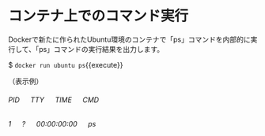 # コンテナ上でのコマンド実行

Dockerで新たに作られたUbuntu環境のコンテナで「ps」コマンドを内部的に実行して、「ps」コマンドの実行結果を出力します。  

$ `docker run ubuntu ps`{{execute}}  

（表示例）  
###### PID &emsp; TTY &emsp; TIME &emsp; CMD  
###### 1 &emsp; ? &emsp; 00:00:00:00 &emsp; ps 
